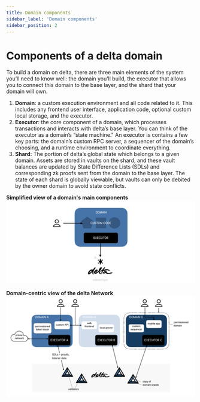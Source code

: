 ```yaml
---
title: Domain components
sidebar_label: 'Domain components'
sidebar_position: 2
---
```


# Components of a delta domain

To build a domain on delta, there are three main elements of the system you’ll need to know well: the domain you’ll build, the executor that allows you to connect this domain to the base layer, and the shard that your domain will own.

1. **Domain**: a custom execution environment and all code related to it. This includes any frontend user interface, application code, optional custom local storage, and the executor.
2. **Executor**: the core component of a domain, which processes transactions and interacts with delta’s base layer. You can think of the executor as a domain’s “state machine." An executor is contains a few key parts: the domain’s custom RPC server, a sequencer of the domain’s choosing, and a runtime environment to coordinate everything.
3. **Shard:** The portion of delta’s global state which belongs to a given domain. Assets are stored in vaults on the shard, and these vault balances are updated by State Difference Lists (SDLs) and corresponding zk proofs sent from the domain to the base layer. The state of each shard is globally viewable, but vaults can only be debited by the owner domain to avoid state conflicts.
&nbsp;
&nbsp;

**Simplified view of a domain's main components**
![simplified view of a domain and delta](/img/delta_domains_simplified_view.png)

**Domain-centric view of the delta Network**
![domain-centric view of the delta Network](/img/delta_ecosystem_domain_view.png)

